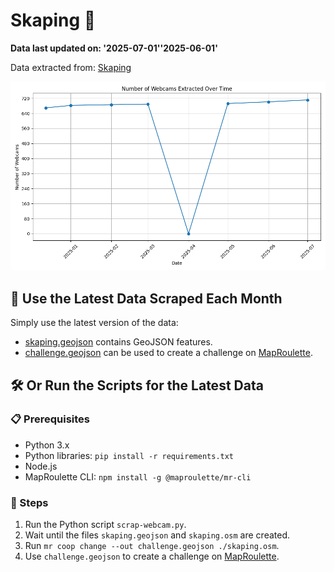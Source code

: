# Skaping 🎥

**Data last updated on: '2025-07-01''2025-06-01'**

Data extracted from: [Skaping](https://www.skaping.com)

![History Diagram](webcam_count_history.png?img_date='2025-07-01''2025-06-01')

## 📅 Use the Latest Data Scraped Each Month

Simply use the latest version of the data:
- [skaping.geojson](skaping.geojson) contains GeoJSON features.
- [challenge.geojson](challenge.geojson) can be used to create a challenge on [MapRoulette](https://maproulette.org/).

## 🛠️ Or Run the Scripts for the Latest Data

### 📋 Prerequisites
- Python 3.x
- Python libraries: `pip install -r requirements.txt`
- Node.js
- MapRoulette CLI: `npm install -g @maproulette/mr-cli`

### 🔧 Steps
1. Run the Python script `scrap-webcam.py`.
2. Wait until the files `skaping.geojson` and `skaping.osm` are created.
3. Run `mr coop change --out challenge.geojson ./skaping.osm`.
4. Use `challenge.geojson` to create a challenge on [MapRoulette](https://maproulette.org/).
